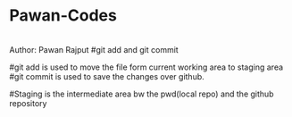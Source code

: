 # Pawan-Codes
<br>
Author: Pawan Rajput
#git add and git commit 

#git add is used to move the file form current working area to staging area
#git commit is used to save the changes over github.

#Staging is the intermediate area bw the pwd(local repo) and the github repository 
